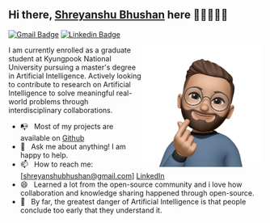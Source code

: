 ## Hi there, [Shreyanshu Bhushan](https://github.com/shreyanshu09) here 👋🏼👨🏻‍💻

[![Gmail Badge](https://img.shields.io/badge/-Gmail-c14438?style=flat&logo=Gmail&logoColor=white)](mailto:shreyanshubhushan@gmail.com "Connect via Email")
[![Linkedin Badge](https://img.shields.io/badge/-LinkedIn-0072b1?style=flat&logo=Linkedin&logoColor=white)](https://www.linkedin.com/in/shreyanshu09/ "Connect on LinkedIn")

<a href="https://shreyanshu09.me/"><img src="https://github.com/shreyanshu09/shreyanshu09/blob/main/image.png" align="right" height="240" /></a>

I am currently enrolled as a graduate student at Kyungpook National University pursuing a master's degree in Artificial Intelligence. Actively looking to contribute to research on Artificial Intelligence to solve meaningful real-world problems through interdisciplinary collaborations. 

- 📭 &nbsp; Most of my projects are available on [Github](https://github.com/shreyanshu09?tab=repositories)
- 💬 &nbsp; Ask me about anything! I am happy to help.
- 📫 &nbsp; How to reach me: [shreyanshubhushan@gmail.com] [LinkedIn](https://www.linkedin.com/in/shreyanshu09/)
- 😄 &nbsp; Learned a lot from the open-source community and i love how collaboration and knowledge sharing happened through open-source.
- 👾 &nbsp; By far, the greatest danger of Artificial Intelligence is that people conclude too early that they understand it.
